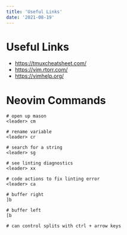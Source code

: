 ```yaml
---
title: 'Useful Links'
date: '2021-08-19'
---
```


# Useful Links

- https://tmuxcheatsheet.com/
- https://vim.rtorr.com/
- https://vimhelp.org/

# Neovim Commands

```
# open up mason
<leader> cm 

# rename variable
<leader> cr

# search for a string
<leader> sg

# see linting diagnostics
<leader> xx

# code actions to fix linting error
<leader> ca

# buffer right
]b

# buffer left
[b

# can control splits with ctrl + arrow keys
```

